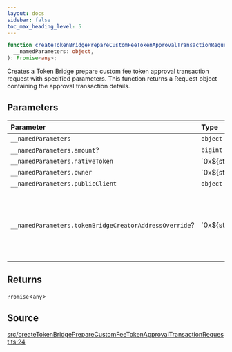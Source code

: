 ```yaml
---
layout: docs
sidebar: false
toc_max_heading_level: 5
---
```


```ts
function createTokenBridgePrepareCustomFeeTokenApprovalTransactionRequest(
  __namedParameters: object,
): Promise<any>;
```

Creates a Token Bridge prepare custom fee token approval transaction request
with specified parameters. This function returns a Request object
containing the approval transaction details.

## Parameters

| Parameter                                              | Type              | Description                                                                                                                                |
| :----------------------------------------------------- | :---------------- | :----------------------------------------------------------------------------------------------------------------------------------------- |
| `__namedParameters`                                    | `object`          | -                                                                                                                                          |
| `__namedParameters.amount`?                            | `bigint`          | -                                                                                                                                          |
| `__namedParameters.nativeToken`                        | \`0x$\{string\}\` | -                                                                                                                                          |
| `__namedParameters.owner`                              | \`0x$\{string\}\` | -                                                                                                                                          |
| `__namedParameters.publicClient`                       | `object`          | -                                                                                                                                          |
| `__namedParameters.tokenBridgeCreatorAddressOverride`? | \`0x$\{string\}\` | Specifies a custom address for the TokenBridgeCreator. By default, the address will be automatically detected based on the provided chain. |

## Returns

`Promise`\<`any`\>

## Source

[src/createTokenBridgePrepareCustomFeeTokenApprovalTransactionRequest.ts:24](https://github.com/OffchainLabs/arbitrum-orbit-sdk/blob/cfcbd32d6879cf7817a33b24f062a0fd879ea257/src/createTokenBridgePrepareCustomFeeTokenApprovalTransactionRequest.ts#L24)
